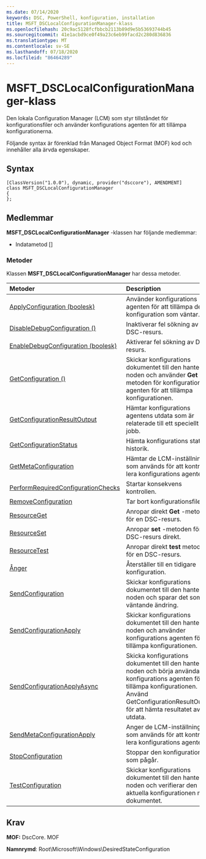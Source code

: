 ```yaml
---
ms.date: 07/14/2020
keywords: DSC, PowerShell, konfiguration, installation
title: MSFT_DSCLocalConfigurationManager-klass
ms.openlocfilehash: 20c9ac5128fcfbbcb2113b89d9e5b53693744b45
ms.sourcegitcommit: 41e1acbd9ce0f49a23c6eb99facd2c280d836836
ms.translationtype: MT
ms.contentlocale: sv-SE
ms.lasthandoff: 07/18/2020
ms.locfileid: "86464289"
---
```

# <a name="msft_dsclocalconfigurationmanager-class"></a>MSFT_DSCLocalConfigurationManager-klass

Den lokala Configuration Manager (LCM) som styr tillståndet för konfigurationsfiler och använder konfigurations agenten för att tillämpa konfigurationerna.

Följande syntax är förenklad från Managed Object Format (MOF) kod och innehåller alla ärvda egenskaper.

## <a name="syntax"></a>Syntax

```
[ClassVersion("1.0.0"), dynamic, provider("dsccore"), AMENDMENT]
class MSFT_DSCLocalConfigurationManager
{
};
```

## <a name="members"></a>Medlemmar

**MSFT_DSCLocalConfigurationManager** -klassen har följande medlemmar:

- Indatametod []

### <a name="methods"></a>Metoder

Klassen **MSFT_DSCLocalConfigurationManager** har dessa metoder.

|Metoder |Description |
|:--- |:---|
| [ApplyConfiguration (boolesk)](msft-dsclocalconfigurationmanager-applyconfiguration.md)| Använder konfigurations agenten för att tillämpa den konfiguration som väntar.|
| [DisableDebugConfiguration ()](msft-dsclocalconfigurationmanager-disabledebugconfiguration.md)| Inaktiverar fel sökning av DSC-resurs.|
| [EnableDebugConfiguration (boolesk)](msft-dsclocalconfigurationmanager-enabledebugconfiguration.md)| Aktiverar fel sökning av DSC-resurs.|
| [GetConfiguration ()](msft-dsclocalconfigurationmanager-getconfiguration.md)| Skickar konfigurations dokumentet till den hanterade noden och använder **Get** -metoden för konfigurations agenten för att tillämpa konfigurationen.|
| [GetConfigurationResultOutput](msft-dsclocalconfigurationmanager-getconfigurationresultoutput.md)| Hämtar konfigurations agentens utdata som är relaterade till ett speciellt jobb.|
| [GetConfigurationStatus](msft-dsclocalconfigurationmanager-getconfigurationstatus.md)| Hämta konfigurations status historik.|
| [GetMetaConfiguration](msft-dsclocalconfigurationmanager-getmetaconfiguration.md)| Hämtar de LCM-inställningar som används för att kontrol lera konfigurations agenten.|
| [PerformRequiredConfigurationChecks](msft-dsclocalconfigurationmanager-performrequiredconfigurationchecks.md)| Startar konsekvens kontrollen.|
| [RemoveConfiguration](msft-dsclocalconfigurationmanager-removeconfiguration.md)| Tar bort konfigurationsfilerna.|
| [ResourceGet](msft-dsclocalconfigurationmanager-resourceget.md)| Anropar direkt **Get** -metoden för en DSC-resurs.|
| [ResourceSet](msft-dsclocalconfigurationmanager-resourceset.md)| Anropar **set** -metoden för en DSC-resurs direkt.|
| [ResourceTest](msft-dsclocalconfigurationmanager-resourcetest.md)| Anropar direkt **test** metoden för en DSC-resurs.|
| [Ånger](msft-dsclocalconfigurationmanager-rollback.md)| Återställer till en tidigare konfiguration.|
| [SendConfiguration](msft-dsclocalconfigurationmanager-sendconfiguration.md)| Skickar konfigurations dokumentet till den hanterade noden och sparar det som en väntande ändring.|
| [SendConfigurationApply](msft-dsclocalconfigurationmanager-sendconfigurationapply.md)| Skickar konfigurations dokumentet till den hanterade noden och använder konfigurations agenten för att tillämpa konfigurationen.|
| [SendConfigurationApplyAsync](msft-dsclocalconfigurationmanager-sendconfigurationapplyasync.md)| Skicka konfigurations dokumentet till den hanterade noden och börja använda konfigurations agenten för att tillämpa konfigurationen. Använd GetConfigurationResultOutput för att hämta resultatet av utdata.|
| [SendMetaConfigurationApply](msft-dsclocalconfigurationmanager-sendmetaconfigurationapply.md)| Anger de LCM-inställningar som används för att kontrol lera konfigurations agenten.|
| [StopConfiguration](msft-dsclocalconfigurationmanager-stopconfiguration.md)| Stoppar den konfiguration som pågår.|
| [TestConfiguration](msft-dsclocalconfigurationmanager-testconfiguration.md)| Skickar konfigurations dokumentet till den hanterade noden och verifierar den aktuella konfigurationen mot dokumentet.|

## <a name="requirements"></a>Krav

**MOF:** DscCore. MOF

**Namnrymd**: Root\Microsoft\Windows\DesiredStateConfiguration
